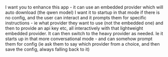 I want you to enhance this app - it can use an embedded provider which will auto download (the qwen model)
I want it to startup in that mode if there is no config, and the user can interact and it prompts them for specific instructions - ie what provider they want to use (not the embedded one) and then to provide an api key etc, all interactively with that lightweight embedded provider. It can then switch to the heavy provider as needed.
Ie it starts up in that more conversational mode - and can somehow prompt them for config (ie ask them to say which provider from a choice, and then save the config, always falling back to it)
